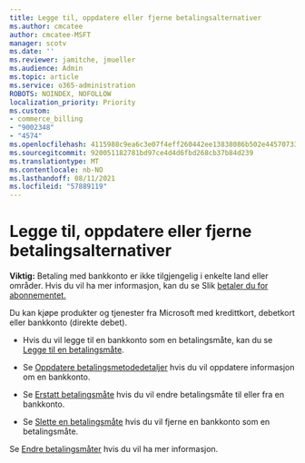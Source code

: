 ```yaml
---
title: Legge til, oppdatere eller fjerne betalingsalternativer
ms.author: cmcatee
author: cmcatee-MSFT
manager: scotv
ms.date: ''
ms.reviewer: jamitche, jmueller
ms.audience: Admin
ms.topic: article
ms.service: o365-administration
ROBOTS: NOINDEX, NOFOLLOW
localization_priority: Priority
ms.custom:
- commerce_billing
- "9002348"
- "4574"
ms.openlocfilehash: 4115988c9ea6c3e07f4eff260442ee13838086b502e4457073307978c1e3e01b
ms.sourcegitcommit: 920051182781bd97ce4d4d6fbd268cb37b84d239
ms.translationtype: MT
ms.contentlocale: nb-NO
ms.lasthandoff: 08/11/2021
ms.locfileid: "57889119"
---
```

# <a name="add-update-or-remove-payment-method"></a>Legge til, oppdatere eller fjerne betalingsalternativer

**Viktig:** Betaling med bankkonto er ikke tilgjengelig i enkelte land eller områder. Hvis du vil ha mer informasjon, kan du se Slik [betaler du for abonnementet.](https://docs.microsoft.com/microsoft-365/commerce/billing-and-payments/pay-for-your-subscription) 

Du kan kjøpe produkter og tjenester fra Microsoft med kredittkort, debetkort eller bankkonto (direkte debet).

- Hvis du vil legge til en bankkonto som en betalingsmåte, kan du se [Legge til en betalingsmåte](https://docs.microsoft.com/microsoft-365/commerce/billing-and-payments/manage-payment-methods#add-a-payment-method).

- Se [Oppdatere betalingsmetodedetaljer](https://docs.microsoft.com/microsoft-365/commerce/billing-and-payments/manage-payment-methods#update-payment-method-details) hvis du vil oppdatere informasjon om en bankkonto.

- Se [Erstatt betalingsmåte](https://docs.microsoft.com/microsoft-365/commerce/billing-and-payments/manage-payment-methods#replace-a-payment-method) hvis du vil endre betalingsmåte til eller fra en bankkonto.

- Se [Slette en betalingsmåte](https://docs.microsoft.com/microsoft-365/commerce/billing-and-payments/manage-payment-methods#delete-a-payment-method) hvis du vil fjerne en bankkonto som en betalingsmåte.

Se [Endre betalingsmåter](https://docs.microsoft.com/microsoft-365/commerce/billing-and-payments/manage-payment-methods) hvis du vil ha mer informasjon. 
